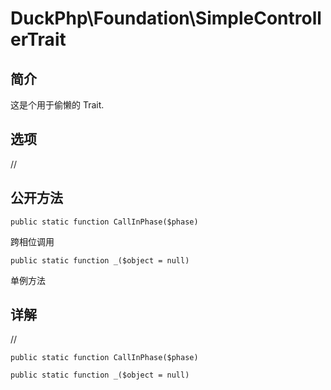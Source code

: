 # DuckPhp\Foundation\SimpleControllerTrait

## 简介
这是个用于偷懒的 Trait.

## 选项
//
## 公开方法

    public static function CallInPhase($phase)
跨相位调用

    public static function _($object = null)

单例方法
## 详解
//


    public static function CallInPhase($phase)

    public static function _($object = null)


